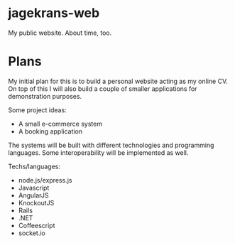 jagekrans-web
=============

My public website. About time, too.


Plans
=====

My initial plan for this is to build a personal website acting as my online CV. 
On top of this I will also build a couple of smaller applications for demonstration purposes.

Some project ideas:
- A small e-commerce system
- A booking application

The systems will be built with different technologies and programming languages. Some interoperability will be implemented as well.

Techs/languages:
- node.js/express.js
- Javascript
- AngularJS
- KnockoutJS
- Rails
- .NET
- Coffeescript
- socket.io
